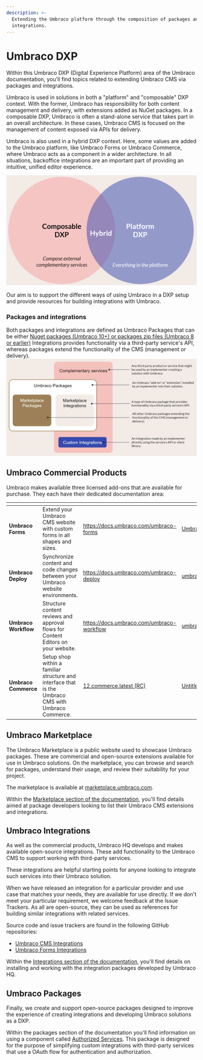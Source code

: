 ```yaml
---
description: >-
  Extending the Umbraco platform through the composition of packages and
  integrations.
---
```


# Umbraco DXP

Within this Umbraco DXP (Digital Experience Platform) area of the Umbraco documentation, you'll find topics related to extending Umbraco CMS via packages and integrations.

Umbraco is used in solutions in both a "platform" and "composable" DXP context. With the former, Umbraco has responsibility for both content management and delivery, with extensions added as NuGet packages. In a composable DXP, Umbraco is often a stand-alone service that takes part in an overall architecture. In these cases, Umbraco CMS is focused on the management of content exposed via APIs for delivery.

Umbraco is also used in a hybrid DXP context. Here, some values are added to the Umbraco platform, like Umbraco Forms or Umbraco Commerce, where Umbraco acts as a component in a wider architecture. In all situations, backoffice integrations are an important part of providing an intuitive, unified editor experience.

![Umbraco as a platform DXP, composable DXP og hybrid solution](.gitbook/assets/pDXPcDXP.png)

Our aim is to support the different ways of using Umbraco in a DXP setup and provide resources for building integrations with Umbraco.

### Packages and integrations  
Both packages and integrations are defined as Umbraco Packages that can be either [Nuget packages (Umbraco 10+) or packages zip files (Umbraco 8 or earlier)](https://docs.umbraco.com/umbraco-cms/extending/packages/types-of-packages)
Integrations provides functionality via a third-party service's API, whereas packages extend the functionality of the CMS (management or delivery).
![Ways to extend Umbraco](.gitbook/assets/PackagesAndIntegrations.png)

## Umbraco Commercial Products



Umbraco makes available three licensed add-ons that are available for purchase. They each have their dedicated documentation area:

<table data-card-size="large" data-view="cards"><thead><tr><th></th><th></th><th data-hidden data-card-target data-type="content-ref"></th><th data-hidden data-card-cover data-type="files"></th></tr></thead><tbody><tr><td><strong>Umbraco Forms</strong></td><td>Extend your Umbraco CMS website with custom forms in all shapes and sizes.</td><td><a href="https://docs.umbraco.com/umbraco-forms">https://docs.umbraco.com/umbraco-forms</a></td><td><a href=".gitbook/assets/Umbraco_Brand_Guidelines_2020_30_Illustrationbuilding.png">Umbraco_Brand_Guidelines_2020_30_Illustrationbuilding.png</a></td></tr><tr><td><strong>Umbraco Deploy</strong></td><td>Synchronize content and code changes between your Umbraco website environments.</td><td><a href="https://docs.umbraco.com/umbraco-deploy">https://docs.umbraco.com/umbraco-deploy</a></td><td><a href=".gitbook/assets/umbraco_free_way_01.png">umbraco_free_way_01.png</a></td></tr><tr><td><strong>Umbraco Workflow</strong></td><td>Structure content reviews and approval flows for Content Editors on your website.</td><td><a href="https://docs.umbraco.com/umbraco-workflow">https://docs.umbraco.com/umbraco-workflow</a></td><td><a href=".gitbook/assets/umbraco_8_2_A.png">umbraco_8_2_A.png</a></td></tr><tr><td><strong>Umbraco Commerce</strong></td><td>Setup shop within a familiar structure and interface that is the Umbraco CMS with Umbraco Commerce.</td><td><a href="http://localhost:5000/o/vHdmkfI8smZW50A5yIZD/s/3rCehcwXc4nbpeGqcI2f/">12.commerce.latest (RC)</a></td><td><a href=".gitbook/assets/Untitled presentation.png">Untitled presentation.png</a></td></tr></tbody></table>

## Umbraco Marketplace

The Umbraco Marketplace is a public website used to showcase Umbraco packages. These are commercial and open-source extensions available for use in Umbraco solutions. On the marketplace, you can browse and search for packages, understand their usage, and review their suitability for your project.

The marketplace is available at [marketplace.umbraco.com](https://marketplace.umbraco.com).

Within the [Marketplace section of the documentation](marketplace/introduction.md), you'll find details aimed at package developers looking to list their Umbraco CMS extensions and integrations.

## Umbraco Integrations

As well as the commercial products, Umbraco HQ develops and makes available open-source integrations. These add functionality to the Umbraco CMS to support working with third-party services.

These integrations are helpful starting points for anyone looking to integrate such services into their Umbraco solution.

When we have released an integration for a particular provider and use case that matches your needs, they are available for use directly. If we don't meet your particular requirement, we welcome feedback at the Issue Trackers. As all are open-source, they can be used as references for building similar integrations with related services.

Source code and issue trackers are found in the following GitHub repositories:

* [Umbraco CMS Integrations](https://github.com/umbraco/Umbraco.Cms.Integrations/)
* [Umbraco Forms Integrations](https://github.com/umbraco/Umbraco.Forms.Integrations/)

Within the [Integrations section of the documentation](integrations/categories.md), you'll find details on installing and working with the integration packages developed by Umbraco HQ.

## Umbraco Packages

Finally, we create and support open-source packages designed to improve the experience of creating integrations and developing Umbraco solutions as a DXP.

Within the packages section of the documentation you'll find information on using a component called [Authorized Services](packages/authorized-services.md). This package is designed for the purpose of simplifying custom integrations with third-party services that use a OAuth flow for authentication and authorization.
